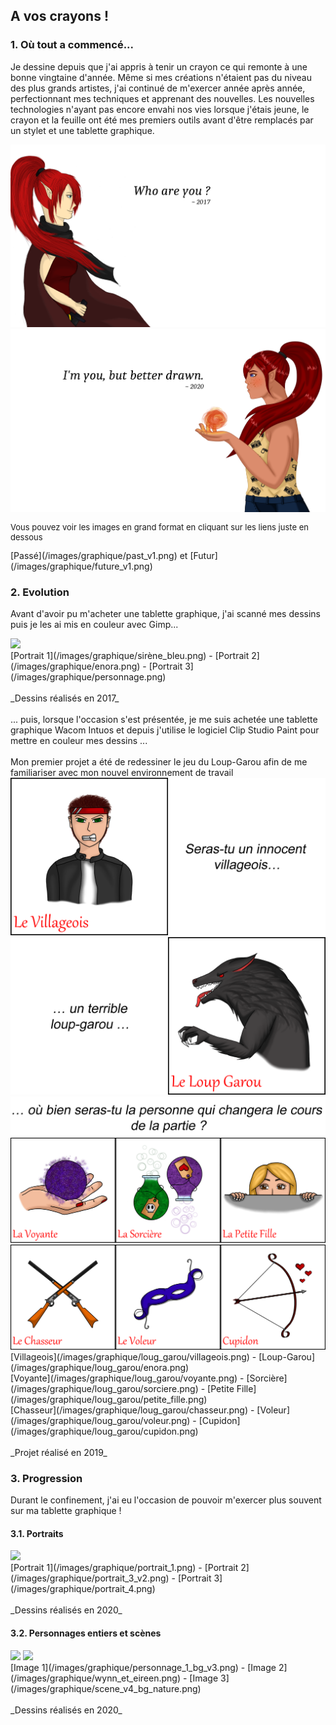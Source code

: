 ## A vos crayons !

### 1. Où tout a commencé...

Je dessine depuis que j'ai appris à tenir un crayon ce qui remonte à une bonne vingtaine d'année. Même si mes créations n'étaient pas du niveau des plus grands artistes, j'ai 
continué de m'exercer année après année, perfectionnant mes techniques et apprenant des nouvelles.
Les nouvelles technologies n'ayant pas encore envahi nos vies lorsque j'étais jeune, le crayon et la feuille ont été mes premiers outils avant d'être remplacés par un stylet et 
une tablette graphique.

<img src="images/graphique/past_v1.png"/>
<img src="images/graphique/future_v1.png"/>
<p style="font-size:13px">Vous pouvez voir les images en grand format en cliquant sur les liens juste en dessous</p>
[Passé](/images/graphique/past_v1.png) et [Futur](/images/graphique/future_v1.png)

### 2. Evolution

Avant d'avoir pu m'acheter une tablette graphique, j'ai scanné mes dessins puis je les ai mis en couleur avec Gimp...

<img src="images/graphique/portrait2017.png"/>
<br>
[Portrait 1](/images/graphique/sirène_bleu.png) - [Portrait 2](/images/graphique/enora.png) - [Portrait 3](/images/graphique/personnage.png)
<br><br>
_Dessins réalisés en 2017_
<br><br>
... puis, lorsque l'occasion s'est présentée, je me suis achetée une tablette graphique Wacom Intuos et depuis j'utilise le logiciel Clip Studio Paint pour mettre en couleur 
mes dessins ...
<br><br>
Mon premier projet a été de redessiner le jeu du Loup-Garou afin de me familiariser avec mon nouvel environnement de travail

<img src="images/graphique/loup_garou/lg_v.png"/>
<img src="images/graphique/loup_garou/lg_lg.png"/>
<img src="images/graphique/loup_garou/texte.png"/>
<img src="images/graphique/loup_garou/lg_p1.png"/>
<img src="images/graphique/loup_garou/lg_p2.png"/>
<br>
[Villageois](/images/graphique/loug_garou/villageois.png) - [Loup-Garou](/images/graphique/loug_garou/enora.png)
<br>
[Voyante](/images/graphique/loug_garou/voyante.png) - [Sorcière](/images/graphique/loug_garou/sorciere.png) - [Petite Fille](/images/graphique/loug_garou/petite_fille.png)
<br>
[Chasseur](/images/graphique/loug_garou/chasseur.png) - [Voleur](/images/graphique/loug_garou/voleur.png) - [Cupidon](/images/graphique/loug_garou/cupidon.png)
<br><br>
_Projet réalisé en 2019_

### 3. Progression

Durant le confinement, j'ai eu l'occasion de pouvoir m'exercer plus souvent sur ma tablette graphique !

#### 3.1. Portraits

<img src="images/graphique/portrait2020.png"/>
<br>
[Portrait 1](/images/graphique/portrait_1.png) - [Portrait 2](/images/graphique/portrait_3_v2.png) - [Portrait 3](/images/graphique/portrait_4.png)
<br><br>
_Dessins réalisés en 2020_

#### 3.2. Personnages entiers et scènes

<img src="images/graphique/scene2020.png"/>
<img src="images/graphique/scene_v4_bg_nature.png"/>
<br>
[Image 1](/images/graphique/personnage_1_bg_v3.png) - [Image 2](/images/graphique/wynn_et_eireen.png) - [Image 3](/images/graphique/scene_v4_bg_nature.png)
<br><br>
_Dessins réalisés en 2020_
